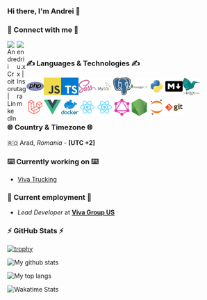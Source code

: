 ### Hi there, I'm Andrei 👋

<!--  ![Spotify Playing](https://spotify-now-playing-gamma-nine.vercel.app/api/spotify-playing) -->

### 👯 Connect with me 👯

[<img align="left" alt="Andrei Croitoru | LinkedIn" width="22px" src="https://cdn.jsdelivr.net/npm/simple-icons@v3/icons/linkedin.svg" />][linkedin]
[<img align="left" alt="endriu.xx | Instagram" width="22px" src="https://cdn.jsdelivr.net/npm/simple-icons@v3/icons/instagram.svg" />][instagram]

<br/>

### ✍️ Languages & Technologies ✍️

<img align="left" alt="PHP" width="40px" src="https://raw.githubusercontent.com/github/explore/ccc16358ac4530c6a69b1b80c7223cd2744dea83/topics/php/php.png" />
<img align="left" alt="JS" width="40px" src="https://raw.githubusercontent.com/github/explore/80688e429a7d4ef2fca1e82350fe8e3517d3494d/topics/javascript/javascript.png" />
<img align="left" alt="TS" width="40px" src="https://raw.githubusercontent.com/github/explore/80688e429a7d4ef2fca1e82350fe8e3517d3494d/topics/typescript/typescript.png" />
<img align="left" alt="Sass" width="40px" src="https://raw.githubusercontent.com/github/explore/80688e429a7d4ef2fca1e82350fe8e3517d3494d/topics/sass/sass.png" />
<img align="left" alt="MySQL" width="40px" src="https://raw.githubusercontent.com/github/explore/80688e429a7d4ef2fca1e82350fe8e3517d3494d/topics/mysql/mysql.png" />
<img align="left" alt="Postgre" width="40px" src="https://raw.githubusercontent.com/github/explore/80688e429a7d4ef2fca1e82350fe8e3517d3494d/topics/postgresql/postgresql.png" />
<img align="left" alt="Mongo" width="40px" src="https://raw.githubusercontent.com/github/explore/80688e429a7d4ef2fca1e82350fe8e3517d3494d/topics/mongodb/mongodb.png" />
<img align="left" alt="Python" width="40px" src="https://raw.githubusercontent.com/github/explore/80688e429a7d4ef2fca1e82350fe8e3517d3494d/topics/python/python.png" />
<img align="left" alt="MD" width="40px" src="https://raw.githubusercontent.com/github/explore/80688e429a7d4ef2fca1e82350fe8e3517d3494d/topics/markdown/markdown.png" />
<img align="left" alt="LaTeX" width="40px" src="https://raw.githubusercontent.com/github/explore/80688e429a7d4ef2fca1e82350fe8e3517d3494d/topics/latex/latex.png" />

<br/><br/>

<img align="left" alt="Laravel" width="40px" src="https://raw.githubusercontent.com/github/explore/56a826d05cf762b2b50ecbe7d492a839b04f3fbf/topics/laravel/laravel.png" />
<img align="left" alt="Vue" width="40px" src="https://raw.githubusercontent.com/github/explore/80688e429a7d4ef2fca1e82350fe8e3517d3494d/topics/vue/vue.png" />
<img align="left" alt="Docker" width="40px" src="https://raw.githubusercontent.com/github/explore/80688e429a7d4ef2fca1e82350fe8e3517d3494d/topics/docker/docker.png" />
<img align="left" alt="React Native" width="40px" src="https://raw.githubusercontent.com/github/explore/80688e429a7d4ef2fca1e82350fe8e3517d3494d/topics/react-native/react-native.png" />
<img align="left" alt="React" width="40px" src="https://raw.githubusercontent.com/github/explore/80688e429a7d4ef2fca1e82350fe8e3517d3494d/topics/react/react.png" />
<img align="left" alt="GraphQL" width="40px" src="https://raw.githubusercontent.com/github/explore/80688e429a7d4ef2fca1e82350fe8e3517d3494d/topics/graphql/graphql.png" />
<img align="left" alt="Node" width="40px" src="https://raw.githubusercontent.com/github/explore/80688e429a7d4ef2fca1e82350fe8e3517d3494d/topics/nodejs/nodejs.png" />
<img align="left" alt="Jupiter" width="40px" src="https://raw.githubusercontent.com/github/explore/80688e429a7d4ef2fca1e82350fe8e3517d3494d/topics/jupyter-notebook/jupyter-notebook.png" />
<img align="left" alt="GitHub" width="40px" src="https://raw.githubusercontent.com/github/explore/80688e429a7d4ef2fca1e82350fe8e3517d3494d/topics/git/git.png" />

<br/><br/>

### 🌐 Country & Timezone 🌐
🇷🇴 Arad, *Romania* - **[UTC +2]**

### ⌨️ Currently working on ⌨️
- [Viva Trucking](https://vivatrucking.com)

### 💼 Current employment 💼
- *Lead Developer* at [**Viva Group US**](https://vivagroup.us)

### ⚡ GitHub Stats ⚡
[![trophy](https://github-profile-trophy.vercel.app/?username=endriu3314&margin-w=15&title=Commit,PR,Repo,Followers)](https://github.com/ryo-ma/github-profile-trophy)

![My github stats](https://github-readme-stats.vercel.app/api?username=endriu3314&count_private=true&show_icons=true&theme=graywhite)

![My top langs](https://github-readme-stats.vercel.app/api/top-langs?username=endriu3314&layout=compact&theme=graywhite&hide=html,css)

![Wakatime Stats](https://github-readme-stats.vercel.app/api/wakatime?username=endriu3314&theme=graywhite)

[instagram]: https://www.instagram.com/endriu.xx/
[linkedin]: https://www.linkedin.com/in/andrei-croitoru-rusan-2b81ab15a/
